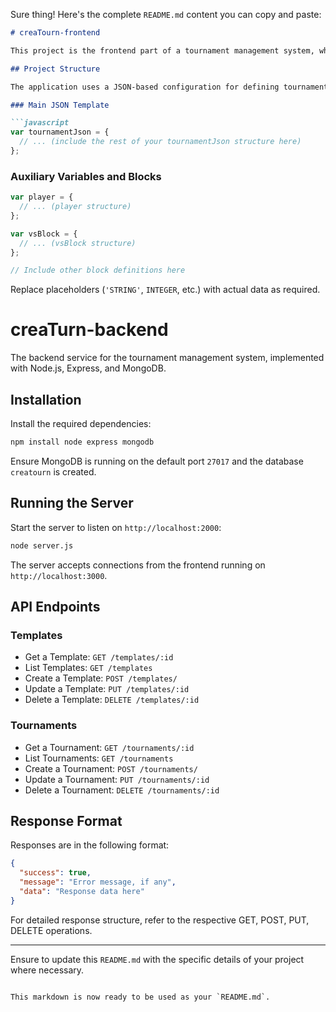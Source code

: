 Sure thing! Here's the complete `README.md` content you can copy and paste:

```markdown
# creaTourn-frontend

This project is the frontend part of a tournament management system, where users can set up, customize, and manage tournaments.

## Project Structure

The application uses a JSON-based configuration for defining tournament properties and behaviors through various blocks like `vsBlock`, `startListBlock`, `randListBlock`, etc.

### Main JSON Template

```javascript
var tournamentJson = {
  // ... (include the rest of your tournamentJson structure here)
};
```

### Auxiliary Variables and Blocks

```javascript
var player = {
  // ... (player structure)
};

var vsBlock = {
  // ... (vsBlock structure)
};

// Include other block definitions here
```

Replace placeholders (`'STRING'`, `INTEGER`, etc.) with actual data as required.

# creaTurn-backend

The backend service for the tournament management system, implemented with Node.js, Express, and MongoDB.

## Installation

Install the required dependencies:

```bash
npm install node express mongodb
```

Ensure MongoDB is running on the default port `27017` and the database `creatourn` is created.

## Running the Server

Start the server to listen on `http://localhost:2000`:

```bash
node server.js
```

The server accepts connections from the frontend running on `http://localhost:3000`.

## API Endpoints

### Templates

- Get a Template: `GET /templates/:id`
- List Templates: `GET /templates`
- Create a Template: `POST /templates/`
- Update a Template: `PUT /templates/:id`
- Delete a Template: `DELETE /templates/:id`

### Tournaments

- Get a Tournament: `GET /tournaments/:id`
- List Tournaments: `GET /tournaments`
- Create a Tournament: `POST /tournaments/`
- Update a Tournament: `PUT /tournaments/:id`
- Delete a Tournament: `DELETE /tournaments/:id`

## Response Format

Responses are in the following format:

```json
{
  "success": true,
  "message": "Error message, if any",
  "data": "Response data here"
}
```

For detailed response structure, refer to the respective GET, POST, PUT, DELETE operations.

---

Ensure to update this `README.md` with the specific details of your project where necessary.
```

This markdown is now ready to be used as your `README.md`.
